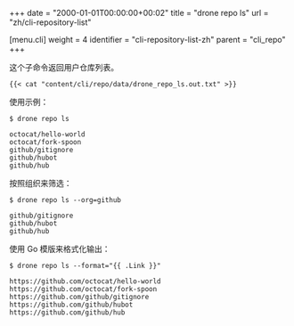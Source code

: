 +++
date = "2000-01-01T00:00:00+00:02"
title = "drone repo ls"
url = "zh/cli-repository-list"

[menu.cli]
  weight = 4
  identifier = "cli-repository-list-zh"
  parent = "cli_repo"
+++

<!--This subcommand returns a full list of user repositories.-->

这个子命令返回用户仓库列表。

```text
{{< cat "content/cli/repo/data/drone_repo_ls.out.txt" >}}
```

使用示例：

```text
$ drone repo ls

octocat/hello-world
octocat/fork-spoon
github/gitignore
github/hubot
github/hub
```

<!--Filter the output by organization:-->

按照组织来筛选：

```text
$ drone repo ls --org=github

github/gitignore
github/hubot
github/hub
```

<!--Format the output using a custom Go template:-->

使用 Go 模版来格式化输出：

```text
$ drone repo ls --format="{{ .Link }}"

https://github.com/octocat/hello-world
https://github.com/octocat/fork-spoon
https://github.com/github/gitignore
https://github.com/github/hubot
https://github.com/github/hub
```
